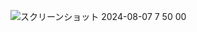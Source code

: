 ![スクリーンショット 2024-08-07 7 50 00](https://github.com/user-attachments/assets/ab063145-6801-40ae-8733-4200f9e8ba5b)
